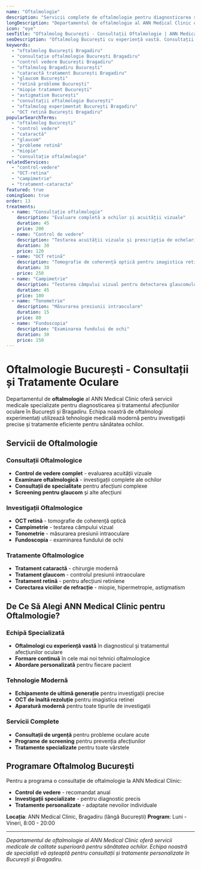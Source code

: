 ```yaml
---
name: "Oftalmologie"
description: "Servicii complete de oftalmologie pentru diagnosticarea și tratamentul afecțiunilor oculare"
longDescription: "Departamentul de oftalmologie al ANN Medical Clinic oferă servicii medicale specializate pentru diagnosticarea și tratamentul afecțiunilor oculare. Echipa noastră de oftalmologi experimentați din București utilizează tehnologie medicală modernă pentru investigații precise și tratamente eficiente pentru sănătatea ochilor."
icon: "eye"
seoTitle: "Oftalmolog București - Consultații Oftalmologie | ANN Medical Clinic"
seoDescription: "Oftalmolog București cu experiență vastă. Consultații oftalmologie, control vedere, cataractă, glaucom, retină. Programează-te la ANN Medical Clinic Bragadiru."
keywords:
  - "oftalmolog București Bragadiru"
  - "consultație oftalmologie București Bragadiru"
  - "control vedere București Bragadiru"
  - "oftalmolog Bragadiru București"
  - "cataractă tratament București Bragadiru"
  - "glaucom București"
  - "retină probleme București"
  - "miopie tratament București"
  - "astigmatism București"
  - "consultații oftalmologie București"
  - "oftalmolog experimentat București Bragadiru"
  - "OCT retină București Bragadiru"
popularSearchTerms:
  - "oftalmolog București"
  - "control vedere"
  - "cataractă"
  - "glaucom"
  - "probleme retină"
  - "miopie"
  - "consultație oftalmologie"
relatedServices:
  - "control-vedere"
  - "OCT-retina"
  - "campimetrie"
  - "tratament-cataracta"
featured: true
comingSoon: true
order: 13
treatments:
  - name: "Consultație oftalmologie"
    description: "Evaluare completă a ochilor și acuității vizuale"
    duration: 45
    price: 200
  - name: "Control de vedere"
    description: "Testarea acuității vizuale și prescripția de ochelari"
    duration: 30
    price: 120
  - name: "OCT retină"
    description: "Tomografie de coherență optică pentru imagistica retinei"
    duration: 30
    price: 250
  - name: "Campimetrie"
    description: "Testarea câmpului vizual pentru detectarea glaucomului"
    duration: 45
    price: 180
  - name: "Tonometrie"
    description: "Măsurarea presiunii intraoculare"
    duration: 15
    price: 80
  - name: "Fundoscopia"
    description: "Examinarea fundului de ochi"
    duration: 30
    price: 150
---
```


# Oftalmologie București - Consultații și Tratamente Oculare

Departamentul de **oftalmologie** al ANN Medical Clinic oferă servicii medicale specializate pentru diagnosticarea și tratamentul afecțiunilor oculare în București și Bragadiru. Echipa noastră de oftalmologi experimentați utilizează tehnologie medicală modernă pentru investigații precise și tratamente eficiente pentru sănătatea ochilor.

## Servicii de Oftalmologie

### Consultații Oftalmologice

- **Control de vedere complet** - evaluarea acuității vizuale
- **Examinare oftalmologică** - investigații complete ale ochilor
- **Consultații de specialitate** pentru afecțiuni complexe
- **Screening pentru glaucom** și alte afecțiuni

### Investigații Oftalmologice

- **OCT retină** - tomografie de coherență optică
- **Campimetrie** - testarea câmpului vizual
- **Tonometrie** - măsurarea presiunii intraoculare
- **Fundoscopia** - examinarea fundului de ochi

### Tratamente Oftalmologice

- **Tratament cataractă** - chirurgie modernă
- **Tratament glaucom** - controlul presiunii intraoculare
- **Tratament retină** - pentru afecțiuni retiniene
- **Corectarea viciilor de refracție** - miopie, hipermetropie, astigmatism

## De Ce Să Alegi ANN Medical Clinic pentru Oftalmologie?

### Echipă Specializată

- **Oftalmologi cu experiență vastă** în diagnosticul și tratamentul afecțiunilor oculare
- **Formare continuă** în cele mai noi tehnici oftalmologice
- **Abordare personalizată** pentru fiecare pacient

### Tehnologie Modernă

- **Echipamente de ultimă generație** pentru investigații precise
- **OCT de înaltă rezoluție** pentru imagistica retinei
- **Aparatură modernă** pentru toate tipurile de investigații

### Servicii Complete

- **Consultații de urgență** pentru probleme oculare acute
- **Programe de screening** pentru prevenția afecțiunilor
- **Tratamente specializate** pentru toate vârstele

## Programare Oftalmolog București

Pentru a programa o consultație de oftalmologie la ANN Medical Clinic:

- **Control de vedere** - recomandat anual
- **Investigații specializate** - pentru diagnostic precis
- **Tratamente personalizate** - adaptate nevoilor individuale

**Locația**: ANN Medical Clinic, Bragadiru (lângă București)
**Program**: Luni - Vineri, 8:00 - 20:00

---

_Departamentul de oftalmologie al ANN Medical Clinic oferă servicii medicale de calitate superioară pentru sănătatea ochilor. Echipa noastră de specialiști vă așteaptă pentru consultații și tratamente personalizate în București și Bragadiru._

